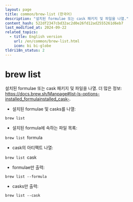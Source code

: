 ```yaml
---
layout: page
title: common/brew-list (한국어)
description: "설치된 formulae 또는 cask 패키지 및 파일을 나열."
content_hash: 522df2347cbd32ac2d0e26fd12ad2555261d6eb7
last_modified_at: 2024-09-22
related_topics:
  - title: English version
    url: /en/common/brew-list.html
    icon: bi bi-globe
tldri18n_status: 2
---
```

# brew list

설치된 formulae 또는 cask 패키지 및 파일을 나열.
더 많은 정보: <https://docs.brew.sh/Manpage#list-ls-options-installed_formulainstalled_cask->.

- 설치된 formulae 및 casks를 나열:

`brew list`

- 설치된 formula에 속하는 파일 목록:

`brew list `<span class="tldr-var badge badge-pill bg-dark-lm bg-white-dm text-white-lm text-dark-dm font-weight-bold">formula</span>

- cask의 아티팩트 나열:

`brew list `<span class="tldr-var badge badge-pill bg-dark-lm bg-white-dm text-white-lm text-dark-dm font-weight-bold">cask</span>

- formulae만 출력:

`brew list --formula`

- casks만 출력:

`brew list --cask`
